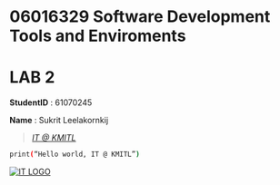 # 06016329 Software Development Tools and Enviroments
# LAB 2

**StudentID** : 61070245

**Name** : Sukrit Leelakornkij

> *[IT @ KMITL](https://www.it.kmitl.ac.th)*

```sh
print(“Hello world, IT @ KMITL”)
```
[![IT LOGO](https://www.it.kmitl.ac.th/wp-content/themes/itkmitl2017wp/img/nav-thai.svg)](https://www.it.kmitl.ac.th)
